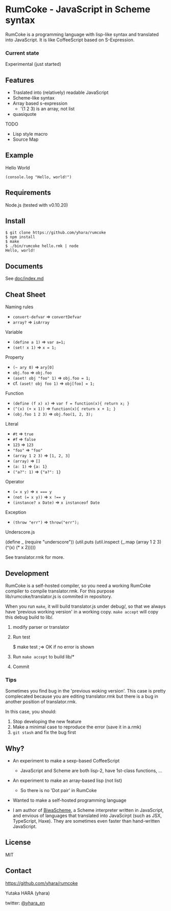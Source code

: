 RumCoke - JavaScript in Scheme syntax
=====================================

RumCoke is a programming language with lisp-like syntax and
translated into JavaScript.
It is like CoffeeScript based on S-Expression.

### Current state

Experimental (just started)

Features
--------

* Traslated into (relatively) readable JavaScript 
* Scheme-like syntax
* Array based s-expression
  * '(1 2 3) is an array, not list
* quasiquote

TODO

* Lisp style macro
* Source Map

Example
-------

Hello World

    (console.log "Hello, world!")

Requirements
------------

Node.js (tested with v0.10.20)

Install
-------

    $ git clone https://github.com/yhara/rumcoke
    $ npm install
    $ make
    $ ./bin/rumcoke hello.rmk | node
    Hello, world!

Documents
---------

See [doc/index.md](https://github.com/yhara/rumcoke/blob/master/doc/index.md)

Cheat Sheet
-----------

Naming rules

* `convert-defvar` => `convertDefvar`
* `array?` => `isArray`

Variable

* `(define a 1)` => `var a=1;`
* `(set! x 1)` => `x = 1;`

Property

* `(~ ary 0)` => `ary[0]`
* `obj.foo` => `obj.foo`
* `(aset! obj "foo" 1)` => `obj.foo = 1;`
* cf. `(aset! obj foo 1)` => `obj[foo] = 1;`

Function

* `(define (f x) x)` => `var f = function(x){ return x; }`
* `(^(x) (+ x 1))` => `function(x){ return x + 1; }`
* `(obj.foo 1 2 3)` => `obj.foo(1, 2, 3);`

Literal

* `#t` => `true`
* `#f` => `false`
* `123` => `123`
* `"foo"` => `"foo"`
* `(array 1 2 3)` => `[1, 2, 3]`
* `(array)` => `[]`
* `(a: 1)` => `{a: 1}`
* `("a?": 1)` => `{"a?": 1}`

Operator

* `(= x y)` => `x === y`
* `(not (= x y))` => `x !== y`
* `(instance? x Date)` => `x instanceof Date`

Exception

* `(throw "err")` => `throw("err");`

Underscore.js

  (define _ (require "underscore"))
  (util.puts (util.inspect (\_.map (array 1 2 3)
                                   (^(x) (* x 2)))))

See translator.rmk for more.

Development
-----------

RumCoke is a self-hosted compiler, so you need a working RumCoke compiler
to compile translator.rmk. For this purpose lib/rumcoke/translator.js is
commited in repository. 

When you run `make`, it will build translator.js under debug/, so that
we always have 'previous working version' in a working copy. `make accept`
will copy this debug build to lib/.

1. modify parser or translator

2. Run test

    $ make test    ;=> OK if no error is shown

3. Run `make accept` to build lib/*

4. Commit

### Tips

Sometimes you find bug in the 'previous woking version'. This case is pretty
complecated because you are editing translator.rmk but there is a bug in
another position of translator.rmk.

In this case, you should:

1. Stop developing the new feature 
2. Make a minimal case to reproduce the error (save it in a.rmk)
3. `git stash` and fix the bug first

Why?
----

* An experiment to make a sexp-based CoffeeScript
  * JavaScript and Scheme are both lisp-2, have 1st-class functions, ... 

* An experiment to make an array-based lisp (not list)
  * So there is no 'Dot pair' in RumCoke

* Wanted to make a self-hosted programming language

* I am author of [BiwaScheme](http://www.biwascheme.org/),
  a Scheme interpreter written in JavaScript, and envious of
  languages that translated into JavaScirpt (such as JSX, TypeScript, Haxe).
  They are sometimes even faster than hand-written JavaScript.

License
-------

MIT

Contact
-------

https://github.com/yhara/rumcoke

Yutaka HARA (yhara)

twitter: [@yhara_en](https://twitter.com/yhara_en)
